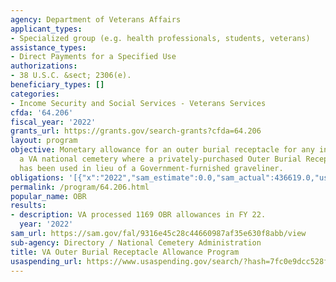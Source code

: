 ```yaml
---
agency: Department of Veterans Affairs
applicant_types:
- Specialized group (e.g. health professionals, students, veterans)
assistance_types:
- Direct Payments for a Specified Use
authorizations:
- 38 U.S.C. &sect; 2306(e).
beneficiary_types: []
categories:
- Income Security and Social Services - Veterans Services
cfda: '64.206'
fiscal_year: '2022'
grants_url: https://grants.gov/search-grants?cfda=64.206
layout: program
objective: Monetary allowance for an outer burial receptacle for any interment in
  a VA national cemetery where a privately-purchased Outer Burial Receptacle (OBR)
  has been used in lieu of a Government-furnished graveliner.
obligations: '[{"x":"2022","sam_estimate":0.0,"sam_actual":436619.0,"usa_spending_actual":426286.0},{"x":"2023","sam_estimate":450000.0,"sam_actual":0.0,"usa_spending_actual":351320.0},{"x":"2024","sam_estimate":450000.0,"sam_actual":0.0,"usa_spending_actual":57200.0}]'
permalink: /program/64.206.html
popular_name: OBR
results:
- description: VA processed 1169 OBR allowances in FY 22.
  year: '2022'
sam_url: https://sam.gov/fal/9316e45c28c44660987af35e630f8abb/view
sub-agency: Directory / National Cemetery Administration
title: VA Outer Burial Receptacle Allowance Program
usaspending_url: https://www.usaspending.gov/search/?hash=7fc0e9dcc528f8fdac0e52c5f641777f
---
```

